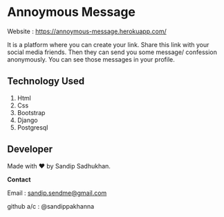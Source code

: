 # Annoymous Message
Website : https://annoymous-message.herokuapp.com/

It is a platform where you can create your link. Share this link with your social media friends. Then they can send you some message/ confession anonymously. You can see those messages in your profile.

## Technology Used
1. Html
2. Css
3. Bootstrap
4. Django
5. Postgresql

## Developer
Made with ❤️️ by Sandip Sadhukhan.

<b> Contact </b>

Email : sandip.sendme@gmail.com

github a/c : @sandippakhanna
